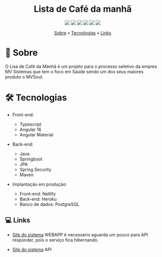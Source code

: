 <h1 align="center">Lista de Café da manhã</h1>

<p align="center">
  <img src="https://img.shields.io/badge/Spring_Boot-F2F4F9?style=for-the-badge&logo=spring-boot"/>
  <img src="https://img.shields.io/badge/TypeScript-007ACC?style=for-the-badge&logo=typescript&logoColor=white"/>
    <img src="https://img.shields.io/badge/Bootstrap-563D7C?style=for-the-badge&logo=bootstrap&logoColor=white"/>
    <img src="https://img.shields.io/badge/Heroku-430098?style=for-the-badge&logo=heroku&logoColor=white"/>
    <img src="https://img.shields.io/badge/Netlify-00C7B7?style=for-the-badge&logo=netlify&logoColor=white"/>
    <img src="https://img.shields.io/badge/Java-ED8B00?style=for-the-badge&logo=java&logoColor=white"/>
</p>
<p align="center">
 <a href="#-sobre">Sobre</a> •
 <a href="#-tecnologias">Tecnologias</a> • 
 <a href="#-links">Links</a>
</p>




# 📖 Sobre
O Lisa de Café da Manhã é um projeto para o processo seletivo da empres MV Sistemas que tem o foco em Saúde sendo um dos seus maiores produto o MVSoul. 


<h1>🛠 Tecnologias</h1>

- Front-end:
  - Typescript
  - Angular 16
  - Angular Material

- Back-end:
  - Java
  - Springboot
  - JPA
  - Spring Security
  - Maven
- Implantação em produção:
  - Front-end: Netlify
  - Back-end: Heroku
  - Banco de dados: PostgreSQL

## 💻 Links

- [Site do sistema](/) WEBAPP é  necessário aguarda um pouco para API responder, pois o serviço fica hibernando.

- [Site do sistema]() API
